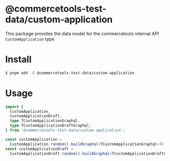 # @commercetools-test-data/custom-application

This package provides the data model for the commercetools internal API `CustomApplication` type

# Install

```bash
$ pnpm add -D @commercetools-test-data/custom-application
```

# Usage

```ts
import {
  CustomApplication,
  CustomApplicationDraft,
  type TCustomApplicationGraphql,
  type TCustomApplicationDraftGraphql,
} from '@commercetools-test-data/custom-application';

const customApplication =
  CustomApplication.random().buildGraphql<TCustomApplicationGraphql>();
const customApplicationDraft =
  CustomApplicationDraft.random().buildGraphql<TCustomApplicationDraftGraphql>();
```

